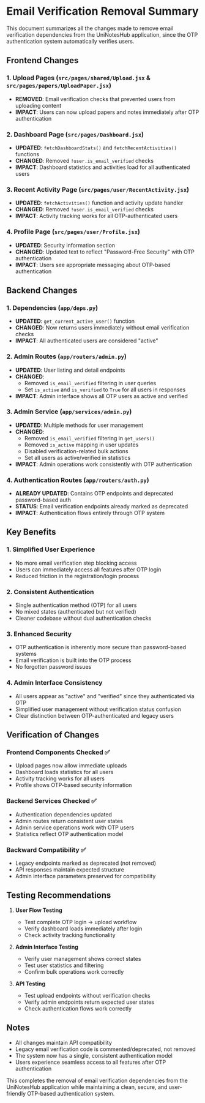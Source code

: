 # Email Verification Removal Summary

This document summarizes all the changes made to remove email verification dependencies from the UniNotesHub application, since the OTP authentication system automatically verifies users.

## Frontend Changes

### 1. Upload Pages (`src/pages/shared/Upload.jsx` & `src/pages/papers/UploadPaper.jsx`)
- **REMOVED**: Email verification checks that prevented users from uploading content
- **IMPACT**: Users can now upload papers and notes immediately after OTP authentication

### 2. Dashboard Page (`src/pages/Dashboard.jsx`)
- **UPDATED**: `fetchDashboardStats()` and `fetchRecentActivities()` functions
- **CHANGED**: Removed `!user.is_email_verified` checks
- **IMPACT**: Dashboard statistics and activities load for all authenticated users

### 3. Recent Activity Page (`src/pages/user/RecentActivity.jsx`)
- **UPDATED**: `fetchActivities()` function and activity update handler
- **CHANGED**: Removed `!user.is_email_verified` checks
- **IMPACT**: Activity tracking works for all OTP-authenticated users

### 4. Profile Page (`src/pages/user/Profile.jsx`)
- **UPDATED**: Security information section
- **CHANGED**: Updated text to reflect "Password-Free Security" with OTP authentication
- **IMPACT**: Users see appropriate messaging about OTP-based authentication

## Backend Changes

### 1. Dependencies (`app/deps.py`)
- **UPDATED**: `get_current_active_user()` function
- **CHANGED**: Now returns users immediately without email verification checks
- **IMPACT**: All authenticated users are considered "active"

### 2. Admin Routes (`app/routers/admin.py`)
- **UPDATED**: User listing and detail endpoints
- **CHANGED**: 
  - Removed `is_email_verified` filtering in user queries
  - Set `is_active` and `is_verified` to `True` for all users in responses
- **IMPACT**: Admin interface shows all OTP users as active and verified

### 3. Admin Service (`app/services/admin.py`)
- **UPDATED**: Multiple methods for user management
- **CHANGED**:
  - Removed `is_email_verified` filtering in `get_users()`
  - Removed `is_active` mapping in user updates
  - Disabled verification-related bulk actions
  - Set all users as active/verified in statistics
- **IMPACT**: Admin operations work consistently with OTP authentication

### 4. Authentication Routes (`app/routers/auth.py`)
- **ALREADY UPDATED**: Contains OTP endpoints and deprecated password-based auth
- **STATUS**: Email verification endpoints already marked as deprecated
- **IMPACT**: Authentication flows entirely through OTP system

## Key Benefits

### 1. **Simplified User Experience**
- No more email verification step blocking access
- Users can immediately access all features after OTP login
- Reduced friction in the registration/login process

### 2. **Consistent Authentication**
- Single authentication method (OTP) for all users
- No mixed states (authenticated but not verified)
- Cleaner codebase without dual authentication checks

### 3. **Enhanced Security**
- OTP authentication is inherently more secure than password-based systems
- Email verification is built into the OTP process
- No forgotten password issues

### 4. **Admin Interface Consistency**
- All users appear as "active" and "verified" since they authenticated via OTP
- Simplified user management without verification status confusion
- Clear distinction between OTP-authenticated and legacy users

## Verification of Changes

### Frontend Components Checked ✅
- Upload pages now allow immediate uploads
- Dashboard loads statistics for all users
- Activity tracking works for all users
- Profile shows OTP-based security information

### Backend Services Checked ✅
- Authentication dependencies updated
- Admin routes return consistent user states
- Admin service operations work with OTP users
- Statistics reflect OTP authentication model

### Backward Compatibility ✅
- Legacy endpoints marked as deprecated (not removed)
- API responses maintain expected structure
- Admin interface parameters preserved for compatibility

## Testing Recommendations

1. **User Flow Testing**
   - Test complete OTP login → upload workflow
   - Verify dashboard loads immediately after login
   - Check activity tracking functionality

2. **Admin Interface Testing**
   - Verify user management shows correct states
   - Test user statistics and filtering
   - Confirm bulk operations work correctly

3. **API Testing**
   - Test upload endpoints without verification checks
   - Verify admin endpoints return expected user states
   - Check authentication flows work correctly

## Notes

- All changes maintain API compatibility
- Legacy email verification code is commented/deprecated, not removed
- The system now has a single, consistent authentication model
- Users experience seamless access to all features after OTP authentication

This completes the removal of email verification dependencies from the UniNotesHub application while maintaining a clean, secure, and user-friendly OTP-based authentication system.
